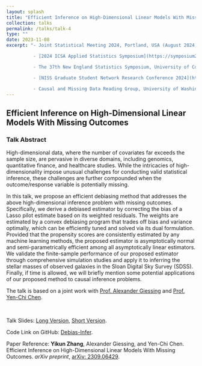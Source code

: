 ```yaml
---
layout: splash
title: "Efficient Inference on High-Dimensional Linear Models With Missing Outcomes"
collection: talks
permalink: /talks/talk-4
type: ""
date: 2023-11-08
excerpt: "- Joint Statistical Meeting 2024, Portland, USA (August 2024)

          - [2024 ICSA Applied Statistics Symposium](https://symposium2024.icsa.org/), Nashville, USA (June 2024)

          - The 37th New England Statistics Symposium, University of Connecticut, USA (May 2024)

          - [NISS Graduate Student Network Research Conference 2024](https://www.niss.org/events/niss-graduate-student-network-research-conference-2024) (May 2024, Virtual)

          - Causal and Missing Data Reading Group, University of Washington, Seattle USA (November 2023)"
---
```


## Efficient Inference on High-Dimensional Linear Models With Missing Outcomes

### Talk Abstract

High-dimensional data, where the number of covariates far exceeds the sample size, are pervasive in diverse domains, including genomics, quantitative finance, and healthcare studies. While the intricacies of high-dimensionality impose unusual challenges for conducting valid statistical inference, these challenges are further compounded when the outcome/response variable is potentially missing.

In this talk, we propose an efficient debiasing method that addresses the above high-dimensional inference problem with missing outcomes. Specifically, we derive a debiased estimator by correcting the bias of a Lasso pilot estimate based on its weighted residuals. The weights are estimated by a convex debiasing program that trades off bias and variance optimally, which can be efficiently tuned and solved via its dual formulation. Provided that the propensity scores are consistently estimated by any machine learning methods, the proposed estimator is asymptotically normal and semi-parametrically efficient among all asymptotically linear estimators. We validate the finite-sample performance of our proposed estimator through comprehensive simulation studies and apply it to inferring the stellar masses of observed galaxies in the Sloan Digital Sky Survey (SDSS). Finally, if time is allowed, we will briefly mention some potential applications of our proposed method to causal inference problems.

The talk is based on a joint work with [Prof. Alexander Giessing](https://agiessing.github.io/) and [Prof. Yen-Chi Chen](http://faculty.washington.edu/yenchic/).

<br>

Talk Slides: [Long Version](https://zhangyk8.github.io/talks/HighD_Missing_Outcomes.pdf), [Short Version](https://zhangyk8.github.io/talks/HighD_Missing_Outcomes_Short.pdf).

Code Link on GitHub: [Debias-Infer](https://github.com/zhangyk8/Debias-Infer).

Paper Reference: **Yikun Zhang**, Alexander Giessing, and Yen-Chi Chen. Efficient Inference on High-Dimensional Linear Models With Missing Outcomes. _arXiv preprint_, [arXiv: 2309.06429](https://arxiv.org/abs/2309.06429).

